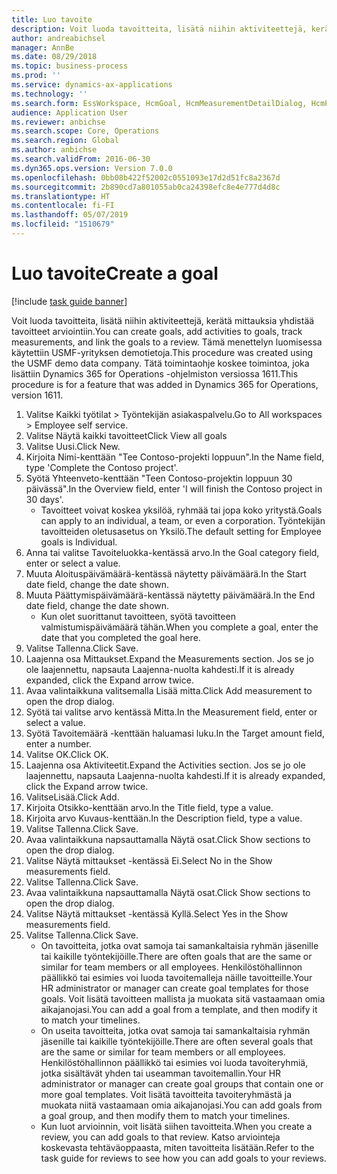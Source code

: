 ```yaml
---
title: Luo tavoite
description: Voit luoda tavoitteita, lisätä niihin aktiviteettejä, kerätä mittauksia yhdistää tavoitteet arviointiin.
author: andreabichsel
manager: AnnBe
ms.date: 08/29/2018
ms.topic: business-process
ms.prod: ''
ms.service: dynamics-ax-applications
ms.technology: ''
ms.search.form: EssWorkspace, HcmGoal, HcmMeasurementDetailDialog, HcmPerfJournalAdd, HcmGoalChangeSettings
audience: Application User
ms.reviewer: anbichse
ms.search.scope: Core, Operations
ms.search.region: Global
ms.author: anbichse
ms.search.validFrom: 2016-06-30
ms.dyn365.ops.version: Version 7.0.0
ms.openlocfilehash: 0bb08b422f52002c0551093e17d2d51fc8a2367d
ms.sourcegitcommit: 2b890cd7a801055ab0ca24398efc8e4e777d4d8c
ms.translationtype: HT
ms.contentlocale: fi-FI
ms.lasthandoff: 05/07/2019
ms.locfileid: "1510679"
---
```

# <a name="create-a-goal"></a><span data-ttu-id="1ea22-103">Luo tavoite</span><span class="sxs-lookup"><span data-stu-id="1ea22-103">Create a goal</span></span>

[!include [task guide banner](../../includes/task-guide-banner.md)]

<span data-ttu-id="1ea22-104">Voit luoda tavoitteita, lisätä niihin aktiviteettejä, kerätä mittauksia yhdistää tavoitteet arviointiin.</span><span class="sxs-lookup"><span data-stu-id="1ea22-104">You can create goals, add activities to goals, track measurements, and link the goals to a review.</span></span> <span data-ttu-id="1ea22-105">Tämä menettelyn luomisessa käytettiin USMF-yrityksen demotietoja.</span><span class="sxs-lookup"><span data-stu-id="1ea22-105">This procedure was created using the USMF demo data company.</span></span> <span data-ttu-id="1ea22-106">Tätä toimintaohje koskee toimintoa, joka lisättiin Dynamics 365 for Operations -ohjelmiston versiossa 1611.</span><span class="sxs-lookup"><span data-stu-id="1ea22-106">This procedure is for a feature that was added in Dynamics 365 for Operations, version 1611.</span></span>

1. <span data-ttu-id="1ea22-107">Valitse Kaikki työtilat > Työntekijän asiakaspalvelu.</span><span class="sxs-lookup"><span data-stu-id="1ea22-107">Go to All workspaces > Employee self service.</span></span>
2. <span data-ttu-id="1ea22-108">Valitse Näytä kaikki tavoitteet</span><span class="sxs-lookup"><span data-stu-id="1ea22-108">Click View all goals</span></span>
3. <span data-ttu-id="1ea22-109">Valitse Uusi.</span><span class="sxs-lookup"><span data-stu-id="1ea22-109">Click New.</span></span>
4. <span data-ttu-id="1ea22-110">Kirjoita Nimi-kenttään "Tee Contoso-projekti loppuun".</span><span class="sxs-lookup"><span data-stu-id="1ea22-110">In the Name field, type 'Complete the Contoso project'.</span></span>
5. <span data-ttu-id="1ea22-111">Syötä Yhteenveto-kenttään "Teen Contoso-projektin loppuun 30 päivässä".</span><span class="sxs-lookup"><span data-stu-id="1ea22-111">In the Overview field, enter 'I will finish the Contoso project in 30 days'.</span></span>
    * <span data-ttu-id="1ea22-112">Tavoitteet voivat koskea yksilöä, ryhmää tai jopa koko yritystä.</span><span class="sxs-lookup"><span data-stu-id="1ea22-112">Goals can apply to an individual, a team, or even a corporation.</span></span> <span data-ttu-id="1ea22-113">Työntekijän tavoitteiden oletusasetus on Yksilö.</span><span class="sxs-lookup"><span data-stu-id="1ea22-113">The default setting for Employee goals is Individual.</span></span>  
6. <span data-ttu-id="1ea22-114">Anna tai valitse Tavoiteluokka-kentässä arvo.</span><span class="sxs-lookup"><span data-stu-id="1ea22-114">In the Goal category field, enter or select a value.</span></span>
7. <span data-ttu-id="1ea22-115">Muuta Aloituspäivämäärä-kentässä näytetty päivämäärä.</span><span class="sxs-lookup"><span data-stu-id="1ea22-115">In the Start date field, change the date shown.</span></span>
8. <span data-ttu-id="1ea22-116">Muuta Päättymispäivämäärä-kentässä näytetty päivämäärä.</span><span class="sxs-lookup"><span data-stu-id="1ea22-116">In the End date field, change the date shown.</span></span>
    * <span data-ttu-id="1ea22-117">Kun olet suorittanut tavoitteen, syötä tavoitteen valmistumispäivämäärä tähän.</span><span class="sxs-lookup"><span data-stu-id="1ea22-117">When you complete a goal, enter the date that you completed the goal here.</span></span>  
9. <span data-ttu-id="1ea22-118">Valitse Tallenna.</span><span class="sxs-lookup"><span data-stu-id="1ea22-118">Click Save.</span></span>
10. <span data-ttu-id="1ea22-119">Laajenna osa Mittaukset.</span><span class="sxs-lookup"><span data-stu-id="1ea22-119">Expand the Measurements section.</span></span> <span data-ttu-id="1ea22-120">Jos se jo ole laajennettu, napsauta Laajenna-nuolta kahdesti.</span><span class="sxs-lookup"><span data-stu-id="1ea22-120">If it is already expanded, click the Expand arrow twice.</span></span>
11. <span data-ttu-id="1ea22-121">Avaa valintaikkuna valitsemalla Lisää mitta.</span><span class="sxs-lookup"><span data-stu-id="1ea22-121">Click Add measurement to open the drop dialog.</span></span>
12. <span data-ttu-id="1ea22-122">Syötä tai valitse arvo kentässä Mitta.</span><span class="sxs-lookup"><span data-stu-id="1ea22-122">In the Measurement field, enter or select a value.</span></span>
13. <span data-ttu-id="1ea22-123">Syötä Tavoitemäärä -kenttään haluamasi luku.</span><span class="sxs-lookup"><span data-stu-id="1ea22-123">In the Target amount field, enter a number.</span></span>
14. <span data-ttu-id="1ea22-124">Valitse OK.</span><span class="sxs-lookup"><span data-stu-id="1ea22-124">Click OK.</span></span>
15. <span data-ttu-id="1ea22-125">Laajenna osa Aktiviteetit.</span><span class="sxs-lookup"><span data-stu-id="1ea22-125">Expand the Activities section.</span></span> <span data-ttu-id="1ea22-126">Jos se jo ole laajennettu, napsauta Laajenna-nuolta kahdesti.</span><span class="sxs-lookup"><span data-stu-id="1ea22-126">If it is already expanded, click the Expand arrow twice.</span></span>
16. <span data-ttu-id="1ea22-127">ValitseLisää.</span><span class="sxs-lookup"><span data-stu-id="1ea22-127">Click Add.</span></span>
17. <span data-ttu-id="1ea22-128">Kirjoita Otsikko-kenttään arvo.</span><span class="sxs-lookup"><span data-stu-id="1ea22-128">In the Title field, type a value.</span></span>
18. <span data-ttu-id="1ea22-129">Kirjoita arvo Kuvaus-kenttään.</span><span class="sxs-lookup"><span data-stu-id="1ea22-129">In the Description field, type a value.</span></span>
19. <span data-ttu-id="1ea22-130">Valitse Tallenna.</span><span class="sxs-lookup"><span data-stu-id="1ea22-130">Click Save.</span></span>
20. <span data-ttu-id="1ea22-131">Avaa valintaikkuna napsauttamalla Näytä osat.</span><span class="sxs-lookup"><span data-stu-id="1ea22-131">Click Show sections to open the drop dialog.</span></span>
21. <span data-ttu-id="1ea22-132">Valitse Näytä mittaukset -kentässä Ei.</span><span class="sxs-lookup"><span data-stu-id="1ea22-132">Select No in the Show measurements field.</span></span>
22. <span data-ttu-id="1ea22-133">Valitse Tallenna.</span><span class="sxs-lookup"><span data-stu-id="1ea22-133">Click Save.</span></span>
23. <span data-ttu-id="1ea22-134">Avaa valintaikkuna napsauttamalla Näytä osat.</span><span class="sxs-lookup"><span data-stu-id="1ea22-134">Click Show sections to open the drop dialog.</span></span>
24. <span data-ttu-id="1ea22-135">Valitse Näytä mittaukset -kentässä Kyllä.</span><span class="sxs-lookup"><span data-stu-id="1ea22-135">Select Yes in the Show measurements field.</span></span>
25. <span data-ttu-id="1ea22-136">Valitse Tallenna.</span><span class="sxs-lookup"><span data-stu-id="1ea22-136">Click Save.</span></span>
    * <span data-ttu-id="1ea22-137">On tavoitteita, jotka ovat samoja tai samankaltaisia ryhmän jäsenille tai kaikille työntekijöille.</span><span class="sxs-lookup"><span data-stu-id="1ea22-137">There are often goals that are the same or similar for team members or all employees.</span></span>     <span data-ttu-id="1ea22-138">Henkilöstöhallinnon päällikkö tai esimies voi luoda tavoitemalleja näille tavoitteille.</span><span class="sxs-lookup"><span data-stu-id="1ea22-138">Your HR administrator or manager can create goal templates for those goals.</span></span> <span data-ttu-id="1ea22-139">Voit lisätä tavoitteen mallista ja muokata sitä vastaamaan omia aikajanojasi.</span><span class="sxs-lookup"><span data-stu-id="1ea22-139">You can add a goal from a template, and then modify it to match your timelines.</span></span>  
    * <span data-ttu-id="1ea22-140">On useita tavoitteita, jotka ovat samoja tai samankaltaisia ryhmän jäsenille tai kaikille työntekijöille.</span><span class="sxs-lookup"><span data-stu-id="1ea22-140">There are often several goals that are the same or similar for team members or all employees.</span></span>     <span data-ttu-id="1ea22-141">Henkilöstöhallinnon päällikkö tai esimies voi luoda tavoiteryhmiä, jotka sisältävät yhden tai useamman tavoitemallin.</span><span class="sxs-lookup"><span data-stu-id="1ea22-141">Your HR administrator or manager can create goal groups that contain one or more goal templates.</span></span> <span data-ttu-id="1ea22-142">Voit lisätä tavoitteita tavoiteryhmästä ja muokata niitä vastaamaan omia aikajanojasi.</span><span class="sxs-lookup"><span data-stu-id="1ea22-142">You can add goals from a goal group, and then modify them to match your timelines.</span></span>  
    * <span data-ttu-id="1ea22-143">Kun luot arvioinnin, voit lisätä siihen tavoitteita.</span><span class="sxs-lookup"><span data-stu-id="1ea22-143">When you create a review, you can add goals to that review.</span></span> <span data-ttu-id="1ea22-144">Katso arviointeja koskevasta tehtäväoppaasta, miten tavoitteita lisätään.</span><span class="sxs-lookup"><span data-stu-id="1ea22-144">Refer to the task guide for reviews to see how you can add goals to your reviews.</span></span>  

